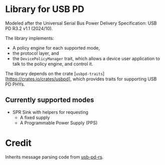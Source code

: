 # Library for USB PD

Modeled after the Universal Serial Bus Power Delivery Specification: USB PD R3.2 v1.1 (2024/10).

The library implements:
- A policy engine for each supported mode,
- the protocol layer, and
- the `DevicePolicyManager` trait, which allows a device user application to talk to the policy engine, and control it.

The library depends on the crate [`usbpd-traits`][https://crates.io/crates/usbpd], which provides traits for supporting
USB PD PHYs.

## Currently supported modes

- SPR Sink with helpers for requesting
    - A fixed supply
    - A Programmable Power Supply (PPS)

# Credit

Inherits message parsing code from [usb-pd-rs](https://github.com/fmckeogh/usb-pd-rs).
